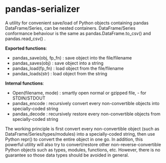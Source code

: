 # pandas-serializer
A utility for convenient save/load of Python objects containing pandas DataFrame/Series, can be nested containers.
DataFrame/Series conformance behaviour is the same as pandas.DataFrame.to_csv() and pandas.read_csv() .

**Exported functions**:
- pandas_save(obj, fp_fn) : save object into the file/filename
- pandas_saves(obj) : save object into a string
- pandas_load(fp_fn) : load object from the file/filename
- pandas_loads(str) : load object from the string

**Internal functions**:
- Open(filename, mode) : smartly open normal or gzipped file, - for STDIN/STDOUT
- pandas_encode : recursively convert every non-convertible objects into specially-coded string
- pandas_decode : recursively restore every non-convertible objects from specially-coded string

The working principle is first convert every non-convertible object (such as DataFrame/Series/types/modules) into a specially-coded string, then use Python repr() to convert the entire object in one go.
In addition, this powerful utility will also try to convert/restore other non-reverse-convertible Python objects such as types, modules, functions, etc. However, there is no guarantee so those data types should be avoided in general.
